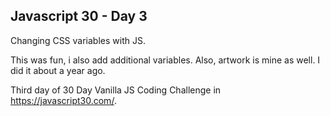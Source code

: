 ## Javascript 30 - Day 3
Changing CSS variables with JS.

This was fun, i also add additional variables.
Also, artwork is mine as well. I did it about a year ago.

Third day of 30 Day Vanilla JS Coding Challenge in https://javascript30.com/.